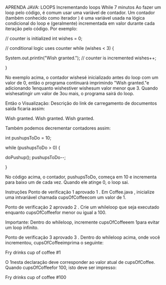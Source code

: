 APRENDA JAVA: LOOPS
Incrementando loops While
7 minutos
Ao fazer um loop pelo código, é comum usar uma variável de contador. Um contador (também conhecido como iterador ) é uma variável usada na lógica condicional do loop e (geralmente) incrementada em valor durante cada iteração pelo código. Por exemplo:

// counter is initialized
int wishes = 0;

// conditional logic uses counter
while (wishes < 3) {

  System.out.println("Wish granted.");
  // counter is incremented
  wishes++;

}

No exemplo acima, o contador wishesé inicializado antes do loop com um valor de 0, então o programa continuará imprimindo "Wish granted."e adicionando 1enquanto wishestiver wishesum valor menor que 3. Quando wishesatingir um valor de 3ou mais, o programa sairá do loop.

Então o
Visualização: Descrição do link de carregamento de documentos
saída
ficaria assim:

Wish granted.
Wish granted.
Wish granted.

Também podemos decrementar contadores assim:

int pushupsToDo = 10;

while (pushupsToDo > 0) {

  doPushup();
  pushupsToDo--;

}

No código acima, o contador, pushupsToDo, começa em 10 e incrementa para baixo um de cada vez. Quando ele atinge 0, o loop sai.

Instruções
Ponto de verificação 1 aprovado
1 .
Em Coffee.java , inicialize uma intvariável chamada cupsOfCoffeecom um valor de 1.

Ponto de verificação 2 aprovado
2 .
Crie um whileloop que seja executado enquanto cupsOfCoffeefor menor ou igual a 100.

Importante: Dentro do whileloop, incremente cupsOfCoffeeem 1para evitar um loop infinito.

Ponto de verificação 3 aprovado
3 .
Dentro do whileloop acima, onde você incrementou, cupsOfCoffeeimprima o seguinte:

Fry drinks cup of coffee #1

O 1nesta declaração deve corresponder ao valor atual de cupsOfCoffee. Quando cupsOfCoffeefor 100, isto deve ser impresso:

Fry drinks cup of coffee #100
